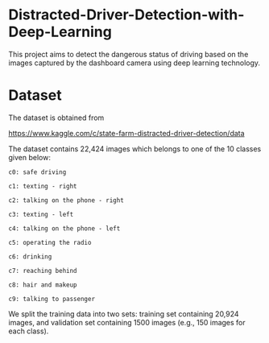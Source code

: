 # Distracted-Driver-Detection-with-Deep-Learning
This project aims to detect the dangerous status of driving based on the images captured by the dashboard camera using deep learning technology.

# Dataset

The dataset is obtained from 

https://www.kaggle.com/c/state-farm-distracted-driver-detection/data

The dataset contains 22,424 images which belongs to one of the 10 classes given below:

    c0: safe driving
    
    c1: texting - right
    
    c2: talking on the phone - right
    
    c3: texting - left
    
    c4: talking on the phone - left
    
    c5: operating the radio
    
    c6: drinking
    
    c7: reaching behind
    
    c8: hair and makeup
    
    c9: talking to passenger
    
We split the training data into two sets: training set containing 20,924 images, and validation set containing 1500 images (e.g., 150 images for each class).


